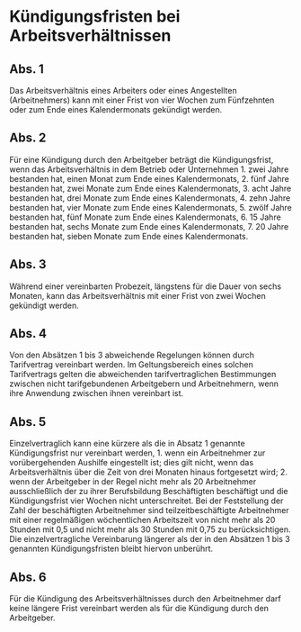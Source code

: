 # Kündigungsfristen bei Arbeitsverhältnissen



## Abs. 1

 Das Arbeitsverhältnis eines Arbeiters oder eines Angestellten (Arbeitnehmers) kann mit einer Frist von vier Wochen zum Fünfzehnten oder zum Ende eines Kalendermonats gekündigt werden.

## Abs. 2

 Für eine Kündigung durch den Arbeitgeber beträgt die Kündigungsfrist, wenn das Arbeitsverhältnis in dem Betrieb oder Unternehmen  1.
 zwei Jahre bestanden hat, einen Monat zum Ende eines Kalendermonats,
 2.
 fünf Jahre bestanden hat, zwei Monate zum Ende eines Kalendermonats,
 3.
 acht Jahre bestanden hat, drei Monate zum Ende eines Kalendermonats,
 4.
 zehn Jahre bestanden hat, vier Monate zum Ende eines Kalendermonats,
 5.
 zwölf Jahre bestanden hat, fünf Monate zum Ende eines Kalendermonats,
 6.
 15 Jahre bestanden hat, sechs Monate zum Ende eines Kalendermonats,
 7.
 20 Jahre bestanden hat, sieben Monate zum Ende eines Kalendermonats.


## Abs. 3

 Während einer vereinbarten Probezeit, längstens für die Dauer von sechs Monaten, kann das Arbeitsverhältnis mit einer Frist von zwei Wochen gekündigt werden.

## Abs. 4

 Von den Absätzen 1 bis 3 abweichende Regelungen können durch Tarifvertrag vereinbart werden. Im Geltungsbereich eines solchen Tarifvertrags gelten die abweichenden tarifvertraglichen Bestimmungen zwischen nicht tarifgebundenen Arbeitgebern und Arbeitnehmern, wenn ihre Anwendung zwischen ihnen vereinbart ist.

## Abs. 5

 Einzelvertraglich kann eine kürzere als die in Absatz 1 genannte Kündigungsfrist nur vereinbart werden,  1.
 wenn ein Arbeitnehmer zur vorübergehenden Aushilfe eingestellt ist; dies gilt nicht, wenn das Arbeitsverhältnis über die Zeit von drei Monaten hinaus fortgesetzt wird;
 2.
 wenn der Arbeitgeber in der Regel nicht mehr als 20 Arbeitnehmer ausschließlich der zu ihrer Berufsbildung Beschäftigten beschäftigt und die Kündigungsfrist vier Wochen nicht unterschreitet.
Bei der Feststellung der Zahl der beschäftigten Arbeitnehmer sind teilzeitbeschäftigte Arbeitnehmer mit einer regelmäßigen wöchentlichen Arbeitszeit von nicht mehr als 20 Stunden mit 0,5 und nicht mehr als 30 Stunden mit 0,75 zu berücksichtigen. Die einzelvertragliche Vereinbarung längerer als der in den Absätzen 1 bis 3 genannten Kündigungsfristen bleibt hiervon unberührt.

## Abs. 6

 Für die Kündigung des Arbeitsverhältnisses durch den Arbeitnehmer darf keine längere Frist vereinbart werden als für die Kündigung durch den Arbeitgeber. 

